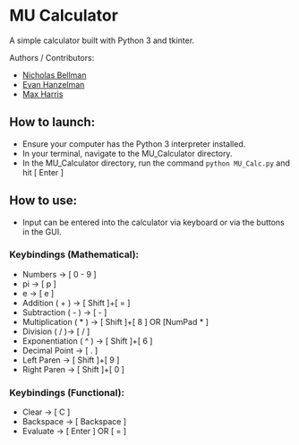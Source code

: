 # MU Calculator
A simple calculator built with Python 3 and tkinter.

Authors / Contributors:
- [Nicholas Bellman](https://github.com/nrbellman)
- [Evan Hanzelman](https://github.com/EHanz)
- [Max Harris](https://github.com/mharr)

## How to launch:
- Ensure your computer has the Python 3 interpreter installed.
- In your terminal, navigate to the MU_Calculator directory.
- In the MU_Calculator directory, run the command ```python MU_Calc.py``` and hit [ Enter ]

## How to use:
- Input can be entered into the calculator via keyboard or via the buttons in the GUI.
### Keybindings (Mathematical):
- Numbers -> [ 0 - 9 ]
- pi -> [ p ]
- e -> [ e ]
- Addition ( + ) -> [ Shift ]+[ = ] 
- Subtraction ( - ) -> [ - ]
- Multiplication ( * ) -> [ Shift ]+[ 8 ] OR [NumPad * ]
- Division ( / )-> [ / ]
- Exponentiation ( ^ ) -> [ Shift ]+[ 6 ]
- Decimal Point -> [ . ]
- Left Paren -> [ Shift ]+[ 9 ] 
- Right Paren -> [ Shift ]+[ 0 ]
### Keybindings (Functional):
- Clear -> [ C ]
- Backspace -> [ Backspace ]
- Evaluate -> [ Enter ] OR [ = ]
